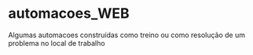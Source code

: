 # automacoes_WEB
Algumas automacoes construídas como treino ou como resolução de um problema no local de trabalho
